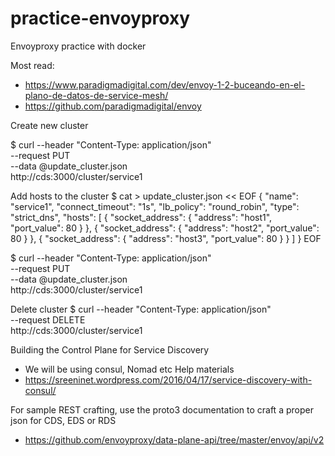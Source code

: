# practice-envoyproxy
Envoyproxy practice with docker


Most read:
- https://www.paradigmadigital.com/dev/envoy-1-2-buceando-en-el-plano-de-datos-de-service-mesh/
- https://github.com/paradigmadigital/envoy

Create new cluster

$ curl --header "Content-Type: application/json" \
  --request PUT \
  --data @update_cluster.json \
  http://cds:3000/cluster/service1
  
  
  
  Add hosts to the cluster
$ cat > update_cluster.json << EOF
{
  "name": "service1",
  "connect_timeout": "1s",
  "lb_policy": "round_robin",
  "type": "strict_dns",
  "hosts": [
    {
      "socket_address": {
        "address": "host1",
        "port_value": 80
      }
    },
    {
      "socket_address": {
        "address": "host2",
        "port_value": 80
      }
    },
    {
      "socket_address": {
        "address": "host3",
        "port_value": 80
      }
    }
  ]
}
EOF

$ curl --header "Content-Type: application/json" \
  --request PUT \
  --data @update_cluster.json \
  http://cds:3000/cluster/service1
  

 Delete cluster
$ curl --header "Content-Type: application/json" \
  --request DELETE \
  http://cds:3000/cluster/service1
  
  
  Building the Control Plane for Service Discovery
  - We will be using consul, Nomad etc
  Help materials
  - https://sreeninet.wordpress.com/2016/04/17/service-discovery-with-consul/
  
  For sample REST crafting, use the proto3 documentation to craft a proper json for CDS, EDS or RDS
  - https://github.com/envoyproxy/data-plane-api/tree/master/envoy/api/v2
